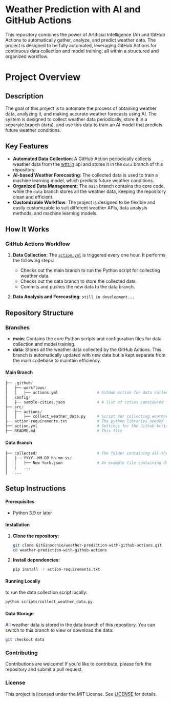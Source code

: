 # Weather Prediction with AI and GitHub Actions

This repository combines the power of Artificial Intelligence (AI) and GitHub Actions to automatically gather, analyze, and predict weather data. The project is designed to be fully automated, leveraging GitHub Actions for continuous data collection and model training, all within a structured and organized workflow.

# Project Overview

## Description

The goal of this project is to automate the process of obtaining weather data, analyzing it, and making accurate weather forecasts using AI. The system is designed to collect weather data periodically, store it in a separate branch (`data`), and use this data to train an AI model that predicts future weather conditions.

## Key Features

- **Automated Data Collection**: A GitHub Action periodically collects weather data from the [wttr.in]() api and stores it in the `data` branch of this repository.
- **AI-based Weather Forecasting**: The collected data is used to train a machine learning model, which predicts future weather conditions.
- **Organized Data Management**: The `main` branch contains the core code, while the `data` branch stores all the weather data, keeping the repository clean and efficient.
- **Customizable Workflow**: The project is designed to be flexible and easily customizable to suit different weather APIs, data analysis methods, and machine learning models.

## How It Works
### GitHub Actions Workflow
1. **Data Collection**: The [`action.yml`](.github/workflows/actions.yml) is triggered every one hour. It performs the following steps:

    - Checks out the main branch to run the Python script for collecting weather data.
    - Checks out the data branch to store the collected data.
    - Commits and pushes the new data to the data branch.
2. **Data Analysis and Forecasting**: `still in development...`
    <!-- An optional GitHub Action (examine-data.yml) can be set up to analyze the data and generate weather forecasts based on the collected data. -->

## Repository Structure

### Branches

- **main**: Contains the core Python scripts and configuration files for data collection and model training.
- **data**: Stores all the weather data collected by the GitHub Actions. This branch is automatically updated with new data but is kept separate from the main codebase to maintain efficiency.

#### Main Branch

```python
├── .github/
│   ├── workflows/
│   │   ├── actions.yml                 # GitHub Action for data collection and for data analyzing (optional)
│   config/
│   ├── sample-cities.json              # A list of cities considered for data collection
├── src/
│   ├── actions/
│   │   ├── collect_weather_data.py     # Script for collecting weather data
├── action-requirements.txt             # The python libraries needed to launch the GitHub Action
├── action.yml                          # Settings for the Github Action
├── README.md                           # This file
```

#### Data Branch

```python
├── collected/                          # The folder containing all the data collected up to now, saved in folders, and divided by city
│   ├── YYYY--MM-DD_hh-mm-ss/
│   |   ├── New York.json               # An example file containing data in json format
│   |   ...
│   ...
```

## Setup Instructions

#### Prerequisites

- Python 3.9 or later

#### Installation

1. **Clone the repository:**

   ```bash
   git clone GitGinocchio/weather-prediction-with-github-actions.git
   cd weather-prediction-with-github-actions
   ```

2. **Install dependencies:**

    ```bash
    pip install -r action-requirements.txt
    ```
<!-- 
3. **Configure GitHub Actions:**

   The data collection workflow (```.github\workflows\actions.yml```) is already configured to run every one hours. 
   You can customize the schedule by modifying the cron expression.
   The default cron is: ```0 0/1 * * *``` see [Crons Explanation](https://crontab.guru/#0_0/2_*_*_*) for help
-->

#### Running Locally
    
to run the data collection script locally:
```bash
python scripts/collect_weather_data.py
```
#### Data Storage

All weather data is stored in the data branch of this repository. You can switch to this branch to view or download the data:
```bash
git checkout data
```



### Contributing
Contributions are welcome! If you'd like to contribute, please fork the repository and submit a pull request.

### License
This project is licensed under the MIT License. See [LICENSE](LICENSE) for details.